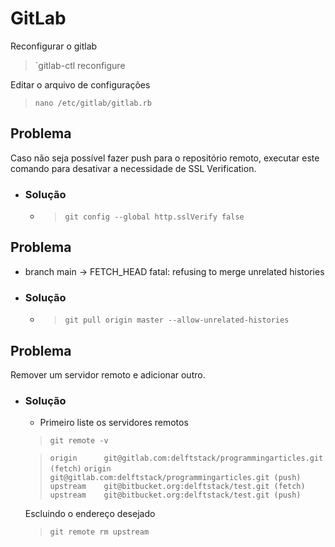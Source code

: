 
# GitLab #

Reconfigurar o gitlab

> `gitlab-ctl reconfigure

Editar o arquivo de configurações

> `nano /etc/gitlab/gitlab.rb`


## Problema ##
Caso não seja possível fazer push para o repositório remoto, executar este comando para desativar a necessidade de SSL Verification.

- ### Solução ###

    - > `git config --global http.sslVerify false`


## Problema ##
 * branch            main       -> FETCH_HEAD
fatal: refusing to merge unrelated histories

- ### Solução ###
    - > `git pull origin master --allow-unrelated-histories`


## Problema ##
Remover um servidor remoto e adicionar outro.

- ### Solução ###
    - Primeiro liste os servidores remotos
    > `git remote -v`

    > `origin      git@gitlab.com:delftstack/programmingarticles.git (fetch)`
    > `origin      git@gitlab.com:delftstack/programmingarticles.git (push)`
    > `upstream    git@bitbucket.org:delftstack/test.git (fetch)`
    > `upstream    git@bitbucket.org:delftstack/test.git (push)`

    Escluindo o endereço desejado
    >`git remote rm upstream`